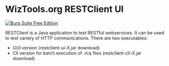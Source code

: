 # WizTools.org RESTClient UI
[![Burp Suite Free Edition](https://img.shields.io/badge/chocolatey-wiztools--rest--client--ui-brightgreen.svg)](https://chocolatey.org/packages/wiztools-rest-client-ui/)

RESTClient is a Java application to test RESTful webservices. It can be used to test variety of HTTP communications. There are two executables:

* GUI version (restclient-ui-X.jar download)
* Cli version for batch execution of .rcq files (restclient-cli-X.jar download)

